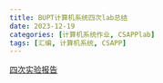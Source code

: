 ```yaml
---
title: BUPT计算机系统四次lab总结
date: 2023-12-19
categories: [计算机系统作业, CSAPPlab]
tags: [汇编, 计算机系统, CSAPP]
---
```


[四次实验报告](https://github.com/Easter1995/BUPT-lab.git)